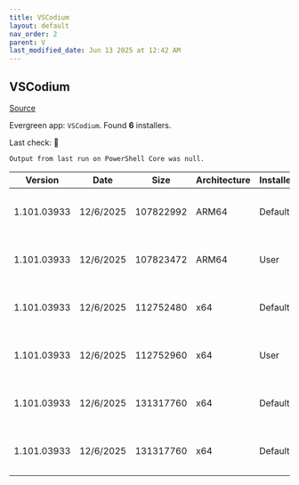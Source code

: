 ```yaml
---
title: VSCodium
layout: default
nav_order: 2
parent: V
last_modified_date: Jun 13 2025 at 12:42 AM
---
```


## VSCodium

[Source](https://vscodium.com)

Evergreen app: `VSCodium`. Found **6** installers.

Last check: 🔴
```
Output from last run on PowerShell Core was null.
```

| Version     | Date      | Size      | Architecture | InstallerType | Type | URI                                                                                                                                                                                                                                  |
| ----------- | --------- | --------- | ------------ | ------------- | ---- | ------------------------------------------------------------------------------------------------------------------------------------------------------------------------------------------------------------------------------------ |
| 1.101.03933 | 12/6/2025 | 107822992 | ARM64        | Default       | exe  | [https://github.com/VSCodium/vscodium/releases/download/1.101.03933/VSCodiumSetup-arm64-1.101.03933.exe](https://github.com/VSCodium/vscodium/releases/download/1.101.03933/VSCodiumSetup-arm64-1.101.03933.exe)                     |
| 1.101.03933 | 12/6/2025 | 107823472 | ARM64        | User          | exe  | [https://github.com/VSCodium/vscodium/releases/download/1.101.03933/VSCodiumUserSetup-arm64-1.101.03933.exe](https://github.com/VSCodium/vscodium/releases/download/1.101.03933/VSCodiumUserSetup-arm64-1.101.03933.exe)             |
| 1.101.03933 | 12/6/2025 | 112752480 | x64          | Default       | exe  | [https://github.com/VSCodium/vscodium/releases/download/1.101.03933/VSCodiumSetup-x64-1.101.03933.exe](https://github.com/VSCodium/vscodium/releases/download/1.101.03933/VSCodiumSetup-x64-1.101.03933.exe)                         |
| 1.101.03933 | 12/6/2025 | 112752960 | x64          | User          | exe  | [https://github.com/VSCodium/vscodium/releases/download/1.101.03933/VSCodiumUserSetup-x64-1.101.03933.exe](https://github.com/VSCodium/vscodium/releases/download/1.101.03933/VSCodiumUserSetup-x64-1.101.03933.exe)                 |
| 1.101.03933 | 12/6/2025 | 131317760 | x64          | Default       | msi  | [https://github.com/VSCodium/vscodium/releases/download/1.101.03933/VSCodium-x64-1.101.03933.msi](https://github.com/VSCodium/vscodium/releases/download/1.101.03933/VSCodium-x64-1.101.03933.msi)                                   |
| 1.101.03933 | 12/6/2025 | 131317760 | x64          | Default       | msi  | [https://github.com/VSCodium/vscodium/releases/download/1.101.03933/VSCodium-x64-updates-disabled-1.101.03933.msi](https://github.com/VSCodium/vscodium/releases/download/1.101.03933/VSCodium-x64-updates-disabled-1.101.03933.msi) |
